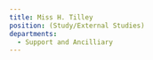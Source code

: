 ```yaml
---
title: Miss H. Tilley
position: (Study/External Studies)
departments:
  - Support and Ancilliary
---
```

